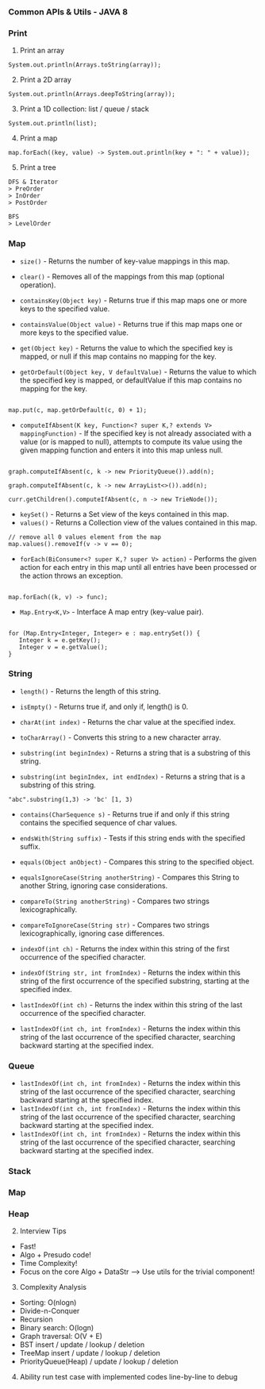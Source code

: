 ### Common APIs & Utils - JAVA 8 
### Print
1. Print an array 
```
System.out.println(Arrays.toString(array));
```

2. Print a 2D array
```
System.out.println(Arrays.deepToString(array));
```

3. Print a 1D collection: list / queue / stack
```
System.out.println(list);
```

4. Print a map 
```
map.forEach((key, value) -> System.out.println(key + ": " + value));
```

5. Print a tree
```
DFS & Iterator
> PreOrder
> InOrder
> PostOrder

BFS
> LevelOrder
```

### Map
* `size()` - Returns the number of key-value mappings in this map.
* `clear()` - Removes all of the mappings from this map (optional operation).

* `containsKey(Object key)` - Returns true if this map maps one or more keys to the specified value.
* `containsValue(Object value)` - Returns true if this map maps one or more keys to the specified value.

* `get(Object key)` - Returns the value to which the specified key is mapped, or null if this map contains no mapping for the key.
* `getOrDefault(Object key, V defaultValue)` - Returns the value to which the specified key is mapped, or defaultValue if this map contains no mapping for the key.
```

map.put(c, map.getOrDefault(c, 0) + 1);

```

* `computeIfAbsent(K key, Function<? super K,? extends V> mappingFunction)` - If the specified key is not already associated with a value (or is mapped to null), attempts to compute its value using the given mapping function and enters it into this map unless null.
```

graph.computeIfAbsent(c, k -> new PriorityQueue()).add(n);

graph.computeIfAbsent(c, k -> new ArrayList<>()).add(n);

curr.getChildren().computeIfAbsent(c, n -> new TrieNode());

```

* `keySet()` - Returns a Set view of the keys contained in this map.
* `values()` - Returns a Collection view of the values contained in this map.
```
// remove all 0 values element from the map
map.values().removeIf(v -> v == 0); 
```

* `forEach(BiConsumer<? super K,? super V> action)` - Performs the given action for each entry in this map until all entries have been processed or the action throws an exception.
```

map.forEach((k, v) -> func);

```

* `Map.Entry<K,V>` - Interface A map entry (key-value pair).
```

for (Map.Entry<Integer, Integer> e : map.entrySet()) {
   Integer k = e.getKey();
   Integer v = e.getValue();
}

```



### String
* `length()` - Returns the length of this string.
* `isEmpty()` - Returns true if, and only if, length() is 0.

* `charAt(int index)` - Returns the char value at the specified index.
* `toCharArray()` - Converts this string to a new character array.
* `substring(int beginIndex)` - Returns a string that is a substring of this string.
* `substring(int beginIndex, int endIndex)` - Returns a string that is a substring of this string.

```
"abc".substring(1,3) -> 'bc' [1, 3)
```

* `contains(CharSequence s)` - Returns true if and only if this string contains the specified sequence of char values.
* `endsWith(String suffix)` - Tests if this string ends with the specified suffix.

* `equals(Object anObject)` - Compares this string to the specified object.
* `equalsIgnoreCase(String anotherString)` - Compares this String to another String, ignoring case considerations. 
  
* `compareTo(String anotherString)` - Compares two strings lexicographically.
* `compareToIgnoreCase(String str)` - Compares two strings lexicographically, ignoring case differences.

* `indexOf(int ch)` - Returns the index within this string of the first occurrence of the specified character.
* `indexOf(String str, int fromIndex)` - Returns the index within this string of the first occurrence of the specified substring, starting at the specified index.
* `lastIndexOf(int ch)` - Returns the index within this string of the last occurrence of the specified character.
* `lastIndexOf(int ch, int fromIndex)` - Returns the index within this string of the last occurrence of the specified character, searching backward starting at the specified index.
  

### Queue
* `lastIndexOf(int ch, int fromIndex)` - Returns the index within this string of the last occurrence of the specified character, searching backward starting at the specified index.
* `lastIndexOf(int ch, int fromIndex)` - Returns the index within this string of the last occurrence of the specified character, searching backward starting at the specified index.
* `lastIndexOf(int ch, int fromIndex)` - Returns the index within this string of the last occurrence of the specified character, searching backward starting at the specified index.

### Stack
### Map
### Heap

2. Interview Tips
* Fast!
* Algo + Presudo code!
* Time Complexity!
* Focus on the core Algo + DataStr --> Use utils for the trivial component!

3. Complexity Analysis
* Sorting: O(nlogn)
* Divide-n-Conquer
* Recursion 
* Binary search: O(logn)
* Graph traversal: O(V + E)
* BST insert / update / lookup / deletion
* TreeMap insert / update / lookup / deletion
* PriorityQueue(Heap) / update / lookup / deletion 

4. Ability run test case with implemented codes line-by-line to debug 
